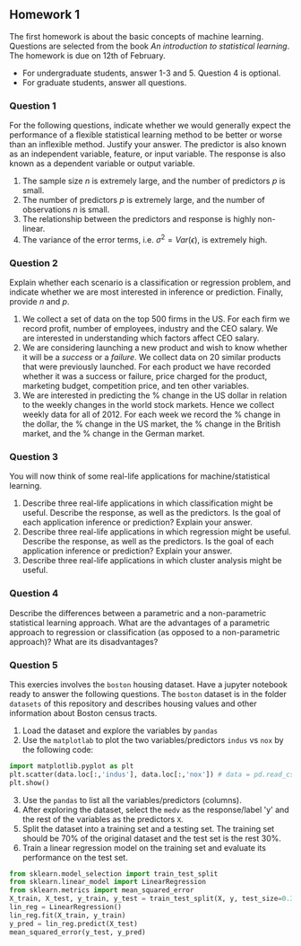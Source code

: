 ## Homework 1 
The first homework is about the basic concepts of machine learning. Questions are selected from the book *An introduction to statistical learning*.
The homework is due on 12th of February.
* For undergraduate students, answer 1-3 and 5. Question 4 is optional.
* For graduate students, answer all questions.

### Question 1 
For the following questions, indicate whether we would generally expect the performance of a flexible statistical learning method to be better or worse than an inflexible method. Justify your answer.
The predictor is also known as an independent variable, feature, or input variable. The response is also known as a dependent variable or output variable.
1. The sample size $n$ is extremely large, and the number of predictors $p$ is small.
2. The number of predictors $p$ is extremely large, and the number of observations $n$ is small.
3. The relationship between the predictors and response is highly non-linear.
4. The variance of the error terms, i.e. $\sigma^2 = Var(\epsilon)$, is extremely high.

### Question 2 
Explain whether each scenario is a classification or regression problem, and indicate whether we are most interested in inference or prediction. Finally, provide $n$ and $p$.
1. We collect a set of data on the top 500 firms in the US. For each firm we record profit, number of employees, industry and the CEO salary. We are interested in understanding which factors affect CEO salary.
2. We are considering launching a new product and wish to know whether it will be a *success* or a *failure*. We collect data on 20 similar products that were previously launched. For each product we have recorded whether it was a success or failure, price charged for the product, marketing budget, competition price, and ten other variables.
3. We are interested in predicting the % change in the US dollar in relation to the weekly changes in the world stock markets. Hence we collect weekly data for all of 2012. For each week we record the % change in the dollar, the % change in the US market, the % change in the British market, and the % change in the German market.

### Question 3
You will now think of some real-life applications for machine/statistical learning.
1. Describe three real-life applications in which classification might be useful. Describe the response, as well as the predictors. Is the goal of each application inference or prediction? Explain your answer.
2. Describe three real-life applications in which regression might be useful. Describe the response, as well as the predictors. Is the goal of each application inference or prediction? Explain your answer.
3. Describe three real-life applications in which cluster analysis might be useful.

### Question 4 
Describe the differences between a parametric and a non-parametric statistical learning approach. What are the advantages of a parametric approach to regression or classification (as opposed to a non-parametric approach)? What are its disadvantages?

### Question 5 
This exercies involves the `boston` housing dataset. Have a jupyter notebook ready to answer the following questions.
The `boston` dataset is in the folder `datasets` of this repository and describes housing values and other information about Boston census tracts.
1. Load the dataset and explore the variables by `pandas`
2. Use the `matplotlab` to plot the two variables/predictors `indus` vs `nox` by the following code:
```python
import matplotlib.pyplot as plt
plt.scatter(data.loc[:,'indus'], data.loc[:,'nox']) # data = pd.read_csv('datasets/boston.csv')
plt.show()
```
3. Use the `pandas` to list all the variables/predictors (columns).
4. After exploring the dataset, select the `medv` as the response/label 'y' and the rest of the variables as the predictors `X`.
5. Split the dataset into a training set and a testing set. The training set should be 70% of the original dataset and the test set is the rest 30%.
6. Train a linear regression model on the training set and evaluate its performance on the test set.
```python
from sklearn.model_selection import train_test_split
from sklearn.linear_model import LinearRegression
from sklearn.metrics import mean_squared_error
X_train, X_test, y_train, y_test = train_test_split(X, y, test_size=0.3, random_state=42)
lin_reg = LinearRegression()
lin_reg.fit(X_train, y_train)
y_pred = lin_reg.predict(X_test)
mean_squared_error(y_test, y_pred)
```
